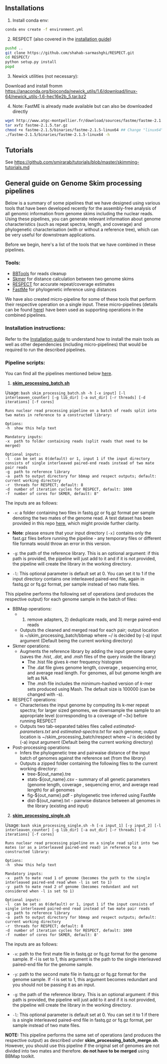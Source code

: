 ## Installations

1. Install conda env:

~~~bash
conda env create -f environment.yml
~~~

2. RESPECT (also covered in the [installation guide](https://github.com/smirarab/skimming_scripts/blob/master/Installation_guide.md)) 

~~~bash
pushd ..
git clone https://github.com/shahab-sarmashghi/RESPECT.git
cd RESPECT/
python setup.py install
popd
~~~

3. Newick utilities (not necessary):

Download and install fromm https://anaconda.org/bioconda/newick_utils/1.6/download/linux-64/newick_utils-1.6-hec16e2b_5.tar.bz2

4. Note: FastME is already made available but can also be downloaded directly

```bash
wget http://www.atgc-montpellier.fr/download/sources/fastme/fastme-2.1.5.tar.gz
tar xvfz fastme-2.1.5.tar.gz
chmod +x fastme-2.1.5/binaries/fastme-2.1.5-linux64 ## Change "linux64" at the end if using other platforms (osx or windows).
./fastme-2.1.5/binaries/fastme-2.1.5-linux64 -h
```
<!-- 
## Scripts

* [bbmap_pipeline.sh](bbmap_pipeline.sh): takes as input two fastq files (for paired reads), splits them, removes the adapters, deduplicates, and merges
	* You can provide `TMPDIR` as 4th parameter. 
	* The input can be .gz files -->
<!-- 
* `submit*`: these scripts are used to submit jobs. Others can use them to with minimal changes
	* For [submit-calab-skmer.sh](submit-calab-skmer.sh), note that it purposefully uses fewer cores than available because of memory issues -->

<!-- * [submit-calab-analyzetrees.sh](submit-calab-analyzetrees.sh): a post skmer script that makes a tree, format files, and makes some figures.  -->

## Tutorials

See https://github.com/smirarab/tutorials/blob/master/skimming-tutorials.md

## General guide on Genome Skim processing pipelines 

Below is a summary of some pipelines that we have designed using various tools that have been developed recently for the assembly-free analysis of all genomic information from genome skims including the nuclear reads. Using these pipelines, you can generate relevant information about genome characteristics (such as repeat spectra, length, and coverage) and phylogenetic characterisation (with or without a reference tree), which can be very useful for downstream applications.

Before we begin, here's a list of the tools that we have combined in these pipelines. 

### Tools:

* [BBTools](https://sourceforge.net/projects/bbmap/) for reads cleanup
* [Skmer](https://github.com/shahab-sarmashghi/Skmer) for distance calculation between two genome skims
* [RESPECT](https://github.com/shahab-sarmashghi/RESPECT) for accurate repeat/coverage estimates
* [FastMe](http://www.atgc-montpellier.fr/fastme/) for phylogenetic inference using distances

We have also created micro-pipeline for some of these tools that perform their respective operation on a single input. These micro-pipelines (details can be found [here](https://github.com/smirarab/skimming_scripts/tree/master/Skim_processing_pipelines/Pipelines)) have been used as supporting operations in the combined pipelines. 

### Installation instructions:

Refer to the [Installation guide](https://github.com/smirarab/skimming_scripts/blob/master/Skim_processing_pipelines/Installation_guide.md) to understand how to install the main tools as well as other dependencies (including micro-pipelines) that would be required to run the described pipelines.

### Pipeline scripts:

You can find all the pipelines mentioned below [here](https://github.com/smirarab/skimming_scripts/tree/master/Skim_processing_pipelines/Pipelines).

1. [**skim_processing_batch.sh**](https://github.com/smirarab/skimming_scripts/blob/master/Skim_processing_pipelines/Pipelines/skim_processing_batch.sh)

Usage: ``bash skim_processing_batch.sh -h [-x input] [-l interleaven_counter] [-g lib_dir] [-a out_dir] [-r threads] [-d iterations] [-f cores]``

``Runs nuclear read processing pipeline on a batch of reads split into two mates in reference to a constructed library:``
    
    Options:
    -h  show this help text
   
    Mandatory inputs:
    -x  path to folder containing reads (split reads that need to be merged)
    
    Optional inputs:
    -l  can be set as 0(default) or 1, input 1 if the input directory consists of single interleaved paired-end reads instead of two mate pair reads
    -g  path to reference library
    -a  path to output directory for bbmap and respect outputs; default: current working directory
    -r  threads for RESPECT; default: 8
    -d  number of iteration cycles for RESPECT, default: 1000
    -f  number of cores for SKMER, default: 8"

The inputs are as follows:

* `-x`: a folder containing two files in fastq.gz or fq.gz format per sample denoting the two mates of the genome read. A test dataset has been provided in this repo [here](https://github.com/smirarab/skimming_scripts/tree/master/Skim_processing_pipelines/test/skims), which might provide further clarity. 

* **Note**: please ensure that your input directory `[-x]` contains only the fast.gz files before running the pipeline - any temporary files or different file formats would throw an error in this version.

* `-g`: the path of the reference library. This is an optional argument: if this path is provided, the pipeline will just add to it and if it is not provided, the pipeline will create the library in the working directory. 

* `-l`: This optional parameter is default set at 0. You can set it to 1 if the input directory contains one interleaved paired-end file, again in fastq.gz or fq.gz format, per sample instead of two mate files. 

This pipeline performs the following set of operations (and produces the respective output) for each genome sample in the batch of files:

* BBMap operations: 
    * 1) remove adapters, 2) deduplicate reads, and 3) merge paired-end reads
    * Outputs the cleaned and merged read for each pair; output location is ~/skim_processing_batch/bbmap where ~/ is decided by (-a) input argument (Default being the current working directory)
* Skmer operations:
    * Augments the reference library by adding the input genome query (saves the *.hist*, *.dat*, and *.msh* files of the query inside the library)
        * The .hist file gives 𝑘-mer frequency histogram
        * The .dat file gives genome length, coverage , sequencing error, and average read length. For genomes, all but genome length are left as NA.
        * The .msh file includes the minimum-hashed version of 𝑘-mer sets produced using Mash. The default size is 100000 (can be changed with -s).
* RESPECT operations:
    *   Characterises the input genome by computing its k-mer repeat spectra; for larger sized genomes, we downsample the sample to an appropriate level (corresponding to a coverage of ~3x) before running RESPECT
    *   Outputs two tab-separated tables files called *estimated-parameters.txt* and *estimated-spectra.txt* for each genome; output location is ~/skim_processing_batch/respect where ~/ is decided by (-a) input argument (Default being the current working directory)
*   Post-processing operations:
    *   Infers the phylogenetic tree and pairwaise distance of the input batch of genomes against the reference set (from the *library*)
    *   Outputs a zipped folder containing the following files to the current working directory:
        *   tree-${out_name}.tre 
        *   stats-${out_name}.csv - summary of all genetic parameters (genome length, coverage , sequencing error, and average read length) for all genomes
        *   fig-${out_name}.pdf - phylogenetic tree inferred using FastMe
        *   dist-${out_name}.txt - pairwise distance between all genomes in the library (existing and input)

2. [**skim_processing_single.sh**](https://github.com/smirarab/skimming_scripts/blob/master/Skim_processing_pipelines/Pipelines/skim_processing_single.sh)

Usage: ``bash skim_processing_single.sh -h [-x input_1] [-y input_2] [-l interleaven_counter] [-g lib_dir] [-a out_dir] [-r threads] [-d iterations] [-f cores]``

``Runs nuclear read processing pipeline on a single read split into two mates (or as a interleaved paired-end read) in reference to a constructed library:``
    
    Options:
    -h  show this help text
   
    Mandatory inputs:
    -x  path to mate read 1 of genome (becomes the path to the single interleaved paired-end read when -l is set to 1)
    -y  path to mate read 2 of genome (becomes redundant and not considered when -l is set to 1)
    
    Optional inputs:
    -l  can be set as 0(default) or 1, input 1 if the input consists of single interleaved paired-end read instead of two mate pair reads
    -g  path to reference library
    -a  path to output directory for bbmap and respect outputs; default: current working directory
    -r  threads for RESPECT; default: 8
    -d  number of iteration cycles for RESPECT, default: 1000
    -f  number of cores for SKMER, default: 8'
    
The inputs are as follows:

* `-x`: path to the first mate file in fastq.gz or fq.gz format for the genome sample. If -l is set to 1, this argument is the path to the single interleaved paired-end file for the genome sample.

* `-y`: path to the second mate file in fastq.gz or fq.gz format for the genome sample. If -l is set to 1, this argument becomes redundant and you should not be passing it as an input.

* `-g`: the path of the reference library. This is an optional argument: if this path is provided, the pipeline will just add to it and if it is not provided, the pipeline will create the library in the working directory. 

* `-l`: This optional parameter is default set at 0. You can set it to 1 if there is a single interleaved paired-end file in fastq.gz or fq.gz format, per sample instead of two mate files.

**NOTE:** This pipeline performs the same set of operations (and produces the respective output) as described under **skim_processing_batch_merge.sh**. However, you should use this pipeline if the original set of genomes are not divided into two mates and therefore. **do not have to be merged** using BBMap toolkit. 
